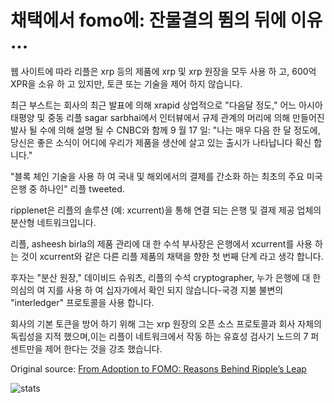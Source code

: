 # 채택에서 fomo에: 잔물결의 뜀의 뒤에 이유 ...

웹 사이트에 따라 리플은 xrp 등의 제품에 xrp 및 xrp 원장을 모두 사용 하 고, 600억 XPR을 소유 하 고 있지만, 토큰 또는 기술을 제어 하지 않습니다.

최근 부스트는 회사의 최근 발표에 의해 xrapid 상업적으로 "다음달 정도," 어느 아시아 태평양 및 중동 리플 sagar sarbhai에서 인터뷰에서 규제 관계의 머리에 의해 만들어진 발사 될 수에 의해 설명 될 수 CNBC와 함께 9 월 17 일: "나는 매우 다음 한 달 정도에, 당신은 좋은 소식이 어디에 우리가 제품을 생산에 살고 있는 출시가 나타납니다 확신 합니다."

"블록 체인 기술을 사용 하 여 국내 및 해외에서의 결제를 간소화 하는 최초의 주요 미국 은행 중 하나인" 리플 tweeted.

ripplenet은 리플의 솔루션 (예: xcurrent)을 통해 연결 되는 은행 및 결제 제공 업체의 분산형 네트워크입니다.

리플, asheesh birla의 제품 관리에 대 한 수석 부사장은 은행에서 xcurrent를 사용 하는 것이 xcurrent와 같은 다른 리플 제품의 채택을 향한 첫 번째 단계 라고 생각 합니다.

후자는 "분산 원장," 데이비드 슈워츠, 리플의 수석 cryptographer, 누가 은행에 대 한 의심의 여 지를 사용 하 여 십자가에서 확인 되지 않습니다-국경 지불 불변의 "interledger" 프로토콜을 사용 합니다.

회사의 기본 토큰을 방어 하기 위해 그는 xrp 원장의 오픈 소스 프로토콜과 회사 자체의 독립성을 지적 했으며,이는 리플이 네트워크에서 작동 하는 유효성 검사기 노드의 7 퍼센트만을 제어 한다는 것을 강조 했습니다.

Original source: [From Adoption to FOMO: Reasons Behind Ripple’s Leap](https://cointelegraph.com/news/from-adoption-to-fomo-reasons-behind-ripples-leap)

![stats](https://c.statcounter.com/11760860/0/a89fa40b/1/ "stats")